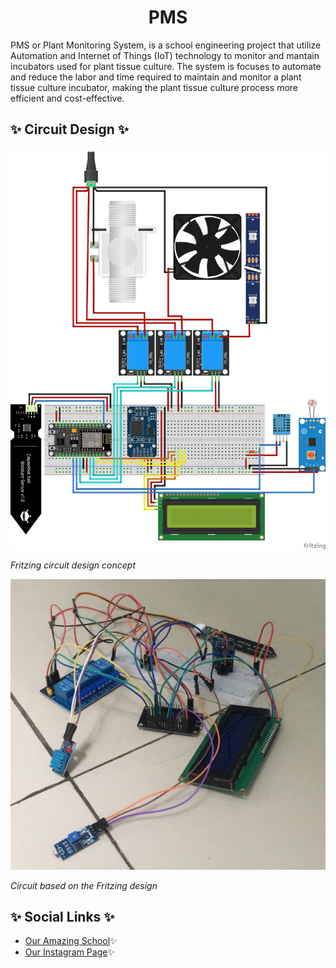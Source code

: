 <h1 align="center">PMS</h1>

PMS or Plant Monitoring System, is a school engineering project that utilize Automation and Internet of Things (IoT) technology to monitor and mantain incubators used for plant tissue culture. The system is focuses to automate and reduce the labor and time required to maintain and monitor a plant tissue culture incubator, making the plant tissue culture process more efficient and cost-effective.

## ✨ Circuit Design ✨
![Circuit1](/Image/SMARTINCUBATOR-AMICA-COMPLETE-I2C-FIXED.jpg)

*Fritzing circuit design concept*

![Circuit2](/Image/circuit.png)

*Circuit based on the Fritzing design*

## ✨ Social Links ✨
- [Our Amazing School](https://www.technonatura.sch.id/)✨
- [Our Instagram Page](https://www.instagram.com/natecinovationinc/)✨
